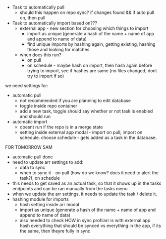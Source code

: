 - Task to automatically pull
	- should this happen on repo sync? if changes found && if auto pull on, then pull
- Task to automatically import based on???
	- external app - new section for choosing which things to import
		- import as unique (generate a hash of the name + name of app and append to name of data)
		- find unique imports by hashing again, getting existing, hashing those and looking for matches
	- when does this run?
		- on pull
		- on schedule - maybe hash on import, then hash again before trying to import, see if hashes are same (no files changed, dont try to import if so)


we need settings for:
- automatic pull
	- not recommended if you are planning to edit database
	- toggle inside repo container
	- add a new task, toggle should say whether or not task is enabled and should run
- automatic import
	- doesnt run if the repo is in a merge state
	- setting inside external app modal - import on pull, import on schedule. choose schedule - gets added as a task in the database.


FOR TOMORROW SAM
- automatic pull done
- need to update arr settings to add:
	- data to sync
	- when to sync it - on pull (how do we know? does it need to alert the task?), on schedule
- this needs to get saved as an actual task, so that it shows up in the tasks endpoints and can be ran manually from the tasks menu
- when we update the arr settings, it needs to update the task / delete it. 
- hashing module for imports
	- hash setting inside arr modal
	- import as unique (generate a hash of the name + name of app and append to name of data)
	- also needed to check HOW in sync profilarr is with external app. hash everything that should be synced vs everything in the app, if its the same, then theyre fully in sync
